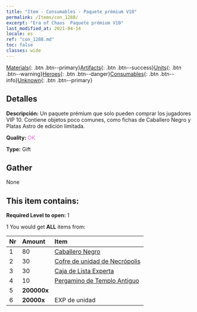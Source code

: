 ```yaml
---
title: "Item - Consumables - Paquete prémium V10"
permalink: /Items/con_1288/
excerpt: "Era of Chaos  Paquete prémium V10"
last_modified_at: 2021-04-14
locale: es
ref: "con_1288.md"
toc: false
classes: wide
---
```

 [Materials](/es/Items/){: .btn .btn--primary}[Artifacts](/es/Items/Artifacts/){: .btn .btn--success}[Units](/es/Items/Units/){: .btn .btn--warning}[Heroes](/es/Items/Heroes/){: .btn .btn--danger}[Consumables](/es/Items/Consumables/){: .btn .btn--info}[Unknown](/es/Items/Unknown/){: .btn .btn--primary}

## Detalles
 **Descripción:** Un paquete prémium que solo pueden comprar los jugadores VIP 10. Contiene objetos poco comunes, como fichas de Caballero Negro y Platas Astro de edición limitada.

 **Quality:** <span style="color: #DA70D6">OK</span>

 **Type:** Gift

## Gather

  None

## This item contains:

 **Required Level to open:** 1

 1 You would get **ALL** items  from:

  | Nr | Amount |     Item    |
  |:---|:-------|:------------|
  | 1 | 80 | [Caballero Negro](/es/Items/unt_213/) | 
  | 2 | 30 | [Cofre de unidad de Necrópolis](/es/Items/con_1271/) | 
  | 3 | 30 | [Caja de Lista Experta](/es/Items/con_760/) | 
  | 4 | 10 | [Pergamino de Templo Antiguo](/es/Items/con_697/) | 
  | 5 |  **200000x** | <i class="fas fa-coins"/> |  | 
  | 6 |  **20000x** | EXP de unidad |  | 
